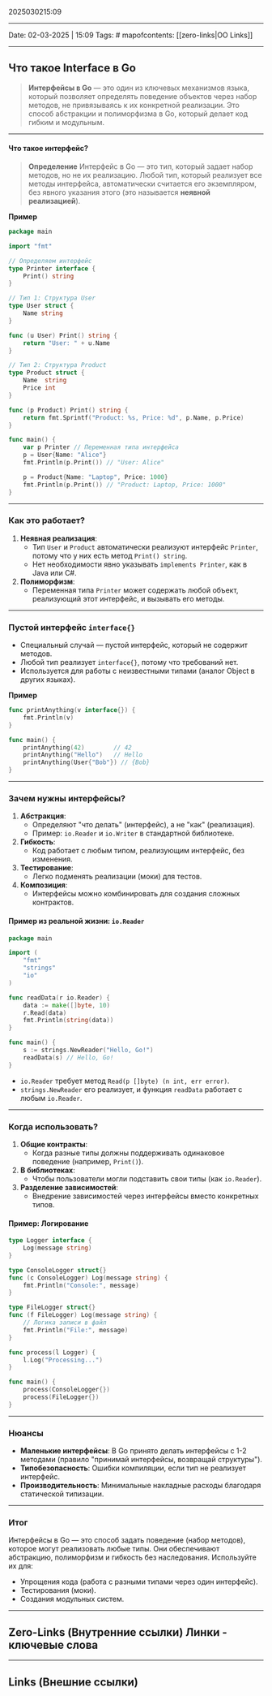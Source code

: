 2025030215:09
___
Date: 02-03-2025 | 15:09
Tags: #
mapofcontents: [[zero-links|OO Links]]
___
## Что такое Interface в Go

> **Интерфейсы в Go** — это один из ключевых механизмов языка, который позволяет определять поведение объектов через набор методов, не привязываясь к их конкретной реализации. Это способ абстракции и полиморфизма в Go, который делает код гибким и модульным. 

----

#### Что такое интерфейс?

>**Определение**
 Интерфейс в Go — это тип, который задает набор методов, но не их реализацию. Любой тип, который реализует все методы интерфейса, автоматически считается его экземпляром, без явного указания этого (это называется **неявной реализацией**).

**Пример**
```go
package main

import "fmt"

// Определяем интерфейс
type Printer interface {
    Print() string
}

// Тип 1: Структура User
type User struct {
    Name string
}

func (u User) Print() string {
    return "User: " + u.Name
}

// Тип 2: Структура Product
type Product struct {
    Name  string
    Price int
}

func (p Product) Print() string {
    return fmt.Sprintf("Product: %s, Price: %d", p.Name, p.Price)
}

func main() {
    var p Printer // Переменная типа интерфейса
    p = User{Name: "Alice"}
    fmt.Println(p.Print()) // "User: Alice"

    p = Product{Name: "Laptop", Price: 1000}
    fmt.Println(p.Print()) // "Product: Laptop, Price: 1000"
}
```

--- 
### Как это работает?

1. **Неявная реализация**:  
    - Тип `User` и `Product` автоматически реализуют интерфейс `Printer`, потому что у них есть метод `Print() string`.
    - Нет необходимости явно указывать `implements Printer`, как в Java или C#.
2. **Полиморфизм**:  
    - Переменная типа `Printer` может содержать любой объект, реализующий этот интерфейс, и вызывать его методы.

---
### Пустой интерфейс `interface{}`
  
- Специальный случай — пустой интерфейс, который не содержит методов.
- Любой тип реализует `interface{}`, потому что требований нет.
- Используется для работы с неизвестными типами (аналог Object в других языках).

**Пример**
```go
func printAnything(v interface{}) {
    fmt.Println(v)
}

func main() {
    printAnything(42)        // 42
    printAnything("Hello")   // Hello
    printAnything(User{"Bob"}) // {Bob}
}
```

---

### Зачем нужны интерфейсы?

1. **Абстракция**:  
    - Определяют "что делать" (интерфейс), а не "как" (реализация).
    - Пример: `io.Reader` и `io.Writer` в стандартной библиотеке.
2. **Гибкость**:  
    - Код работает с любым типом, реализующим интерфейс, без изменения.
3. **Тестирование**:  
    - Легко подменять реализации (моки) для тестов.
4. **Композиция**:  
    - Интерфейсы можно комбинировать для создания сложных контрактов.  
#### Пример из реальной жизни: `io.Reader`
```go
package main

import (
	"fmt"
	"strings"
	"io"
)

func readData(r io.Reader) {
	data := make([]byte, 10)
	r.Read(data)
	fmt.Println(string(data))
}

func main() {
	s := strings.NewReader("Hello, Go!")
	readData(s) // Hello, Go!
}
```

- `io.Reader` требует метод `Read(p []byte) (n int, err error)`.
- `strings.NewReader` его реализует, и функция `readData` работает с любым `io.Reader`.

---
### Когда использовать?

1. **Общие контракты**:  
    - Когда разные типы должны поддерживать одинаковое поведение (например, `Print()`).
2. **В библиотеках**:  
    - Чтобы пользователи могли подставить свои типы (как `io.Reader`).
3. **Разделение зависимостей**:  
    - Внедрение зависимостей через интерфейсы вместо конкретных типов.

#### Пример: Логирование
```go
type Logger interface {
    Log(message string)
}

type ConsoleLogger struct{}
func (c ConsoleLogger) Log(message string) {
    fmt.Println("Console:", message)
}

type FileLogger struct{}
func (f FileLogger) Log(message string) {
    // Логика записи в файл
    fmt.Println("File:", message)
}

func process(l Logger) {
    l.Log("Processing...")
}

func main() {
    process(ConsoleLogger{})
    process(FileLogger{})
}
```
 ---
### Нюансы

- **Маленькие интерфейсы**: В Go принято делать интерфейсы с 1-2 методами (правило "принимай интерфейсы, возвращай структуры").
- **Типобезопасность**: Ошибки компиляции, если тип не реализует интерфейс.
- **Производительность**: Минимальные накладные расходы благодаря статической типизации.
  
---
### Итог

Интерфейсы в Go — это способ задать поведение (набор методов), которое могут реализовать любые типы. Они обеспечивают абстракцию, полиморфизм и гибкость без наследования. Используйте их для:
  
- Упрощения кода (работа с разными типами через один интерфейс).
- Тестирования (моки).
- Создания модульных систем.



-----
**Zero-Links**  (Внутренние ссылки) Линки - ключевые слова
-

------
**Links** (Внешние ссылки)
-
